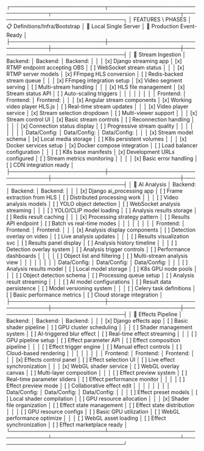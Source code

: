 



┌─────────────────────────┬──────────────────────────────────┬──────────────────────────────────┬──────────────────────────────────┐
│ FEATURES \ PHASES       │ 📋 Definitions/Infra/Bootstrap   │ 🔧 Local Single Server           │ 🚀 Production Event-Ready        │
├─────────────────────────┼──────────────────────────────────┼──────────────────────────────────┼──────────────────────────────────┤
│ 🎥 Stream Ingestion     │ Backend:                         │ Backend:                         │ Backend:                         │
│                         │ [x] Django streaming app         │ [x] RTMP endpoint accepting OBS  │ [ ] WebSocket stream status      │
│                         │ [x] RTMP server models           │ [x] FFmpeg HLS conversion        │ [ ] Redis-backed stream queue    │
│                         │ [x] FFmpeg integration setup     │ [x] Video segment serving        │ [ ] Multi-stream handling        │
│                         │ [x] HLS file management          │ [x] Stream status API            │ [ ] Auto-scaling triggers        │
│                         │                                  │                                  │                                  │
│                         │ Frontend:                        │ Frontend:                        │ Frontend:                        │
│                         │ [x] Angular stream components    │ [x] Working video player HLS.js  │ [ ] Real-time stream updates     │
│                         │ [x] Video player service         │ [x] Stream selection dropdown    │ [ ] Multi-viewer support         │
│                         │ [x] Stream control UI            │ [x] Basic stream controls        │ [ ] Reconnection handling        │
│                         │                                  │ [x] Connection status display    │ [ ] Progressive stream quality   │
│                         │                                  │                                  │                                  │
│                         │ Data/Config:                     │ Data/Config:                     │ Data/Config:                     │
│                         │ [x] Stream model schema          │ [x] Local media storage          │ [ ] K8s persistent volumes       │
│                         │ [x] Docker services setup        │ [x] Docker compose integration   │ [ ] Load balancer configuration  │
│                         │ [ ] K8s base manifests           │ [x] Development URLs configured  │ [ ] Stream metrics monitoring    │
│                         │                                  │ [x] Basic error handling         │ [ ] CDN integration ready        │
├─────────────────────────┼──────────────────────────────────┼──────────────────────────────────┼──────────────────────────────────┤
│ 🤖 AI Analysis          │ Backend:                         │ Backend:                         │ Backend:                         │
│                         │ [x] Django ai_processing app     │ [ ] Frame extraction from HLS     │ [ ] Distributed processing work   │
│                         │ [ ] Video analysis models        │ [ ] YOLO object detection        │ [ ] WebSocket analysis streaming │
│                         │ [ ] YOLO/CLIP model loading      │ [ ] Analysis results storage     │ [ ] Redis result caching         │
│                         │ [x] Processing strategy pattern  │ [ ] Results API endpoint         │ [ ] Batch vs real-time modes     │
│                         │                                  │                                  │                                  │
│                         │ Frontend:                        │ Frontend:                        │ Frontend:                        │
│                         │ [x] Analysis display components  │ [ ] Detection overlay on video   │ [ ] Live analysis updates        │
│                         │ [ ] Results visualization svc    │ [ ] Results panel display        │ [ ] Analysis history timeline    │
│                         │ [ ] Detection overlay system     │ [ ] Analysis trigger controls    │ [ ] Performance dashboards       │
│                         │                                  │ [ ] Object list and filtering    │ [ ] Multi-stream analysis view   │
│                         │                                  │                                  │                                  │
│                         │ Data/Config:                     │ Data/Config:                     │ Data/Config:                     │
│                         │ [ ] Analysis results model       │ [ ] Local model storage          │ [ ] K8s GPU node pools           │
│                         │ [ ] Object detection schema      │ [ ] Processing queue setup       │ [ ] Analysis result streaming    │
│                         │ [ ] AI model configurations      │ [ ] Result data persistence      │ [ ] Model versioning system      │
│                         │ [ ] Celery task definitions      │ [ ] Basic performance metrics    │ [ ] Cloud storage integration    │
├─────────────────────────┼──────────────────────────────────┼──────────────────────────────────┼──────────────────────────────────┤
│ 🎨 Effects Pipeline     │ Backend:                         │ Backend:                         │ Backend:                         │
│                         │ [x] Django effects app           │ [ ] Basic shader pipeline        │ [ ] GPU cluster scheduling       │
│                         │ [ ] Shader management system     │ [ ] AI-triggered blur effect     │ [ ] Real-time effect streaming   │
│                         │ [ ] GPU pipeline setup           │ [ ] Effect parameter API         │ [ ] Effect composition pipeline  │
│                         │ [ ] Effect trigger engine        │ [ ] Manual effect controls       │ [ ] Cloud-based rendering        │
│                         │                                  │                                  │                                  │
│                         │ Frontend:                        │ Frontend:                        │ Frontend:                        │
│                         │ [x] Effects control panel        │ [ ] Effect selection UI          │ [ ] Live effect synchronization  │
│                         │ [x] WebGL shader service         │ [ ] WebGL overlay canvas         │ [ ] Multi-layer composition      │
│                         │ [ ] Effect preview system        │ [ ] Real-time parameter sliders  │ [ ] Effect performance monitor   │
│                         │                                  │ [ ] Effect preview mode          │ [ ] Collaborative effect edit    │
│                         │                                  │                                  │                                  │
│                         │ Data/Config:                     │ Data/Config:                     │ Data/Config:                     │
│                         │ [ ] Effect preset models         │ [ ] Local shader compilation     │ [ ] GPU resource allocation      │
│                         │ [x] Shader file organization     │ [ ] Effect state management      │ [ ] Effect state distribution    │
│                         │ [ ] GPU resource configs         │ [ ] Basic GPU utilization        │ [ ] WebGL performance optimize   │
│                         │ [ ] WebGL asset loading          │ [ ] Effect synchronization       │ [ ] Effect marketplace ready     │
└─────────────────────────┴──────────────────────────────────┴──────────────────────────────────┴──────────────────────────────────┘